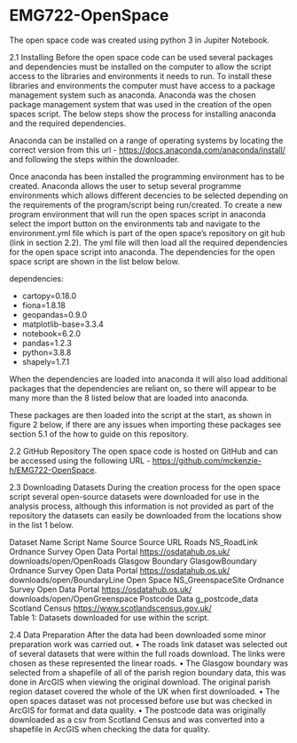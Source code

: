 # EMG722-OpenSpace

The open space code was created using python 3 in Jupiter Notebook.  

2.1	Installing
Before the open space code can be used several packages and dependencies must be installed on the computer to allow the script access to the libraries and environments it needs to run. 
To install these libraries and environments the computer must have access to a package management system such as anaconda. Anaconda was the chosen package management system that was used in the creation of the open spaces script. The below steps show the process for installing anaconda and the required dependencies. 

Anaconda can be installed on a range of operating systems by locating the correct version from this url - https://docs.anaconda.com/anaconda/install/ and following the steps within the downloader. 

Once anaconda has been installed the programming environment has to be created. Anaconda allows the user to setup several programme environments which allows different decencies to be selected depending on the requirements of the program/script being run/created. 
To create a new program environment that will run the open spaces script in anaconda select the import button on the environments tab and navigate to the environment.yml file which is part of the open space’s repository on git hub (link in section 2.2). 
The yml file will then load all the required dependencies for the open space script into anaconda. The dependencies for the open space script are shown in the list below  below.

dependencies:
  - cartopy=0.18.0
  - fiona=1.8.18
  - geopandas=0.9.0
  - matplotlib-base=3.3.4
  - notebook=6.2.0
  - pandas=1.2.3
  - python=3.8.8
  - shapely=1.7.1

When the dependencies are loaded into anaconda it will also load additional packages that the dependencies are reliant on, so there will appear to be many more than the 8 listed below that are loaded into anaconda. 


These packages are then loaded into the script at the start, as shown in figure 2 below, if there are any issues when importing these packages see section 5.1 of the how to guide on this repository.

2.2	GitHub Repository 
The open space code is hosted on GitHub and can be accessed using the following URL - https://github.com/mckenzie-h/EMG722-OpenSpace.

2.3	Downloading Datasets
During the creation process for the open space script several open-source datasets were downloaded for use in the analysis process, although this information is not provided as part of the repository the datasets can easily be downloaded from the locations show in the list 1 below.

Dataset Name	Script Name	Source 	Source URL
Roads	NS_RoadLink	Ordnance Survey Open Data Portal	https://osdatahub.os.uk/
downloads/open/OpenRoads
Glasgow Boundary	GlasgowBoundary	Ordnance Survey Open Data Portal	https://osdatahub.os.uk/
downloads/open/BoundaryLine
Open Space	NS_GreenspaceSite	Ordnance Survey Open Data Portal	https://osdatahub.os.uk/
downloads/open/OpenGreenspace
Postcode Data	g_postcode_data	Scotland Census 	https://www.scotlandscensus.gov.uk/  
Table 1: Datasets downloaded for use within the script.

2.4	Data Preparation 
After the data had been downloaded some minor preparation work was carried out. 
•	The roads link dataset was selected out of several datasets that were within the full roads download. The links were chosen as these represented the linear roads. 
•	The Glasgow boundary was selected from a shapefile of all of the parish region boundary data, this was done in ArcGIS when viewing the original download. The original parish region dataset covered the whole of the UK when first downloaded. 
•	The open spaces dataset was not processed before use but was checked in ArcGIS for format and data quality. 
•	The postcode data was originally downloaded as a csv from Scotland Census and was converted into a shapefile in ArcGIS when checking the data for quality. 

